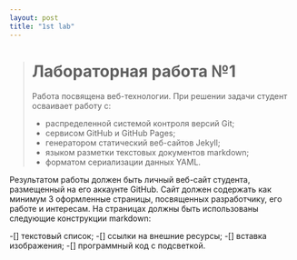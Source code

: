 ```yaml
---
layout: post
title: "1st lab"
---
```


># Лабораторная работа №1
>
>Работа посвящена веб-технологии.
>При решении задачи студент осваивает работу с:
>+ распределенной системой контроля версий Git;
>+ сервисом GitHub и GitHub Pages;
>+ генератором статический веб-сайтов Jekyll;
>+ языком разметки текстовых документов markdown;
>+ форматом сериализации данных YAML.

Результатом работы должен быть личный веб-сайт студента, размещенный на его аккаунте GitHub.
Сайт должен содержать как минимум 3 оформленные страницы, посвященных разработчику, его работе и интересам.
На страницах должны быть использованы следующие конструкции markdown:

-[] текстовый список;
-[] ссылки на внешние ресурсы;
-[] вставка изображения;
-[] программный код с подсветкой.





